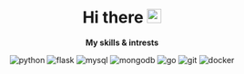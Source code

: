 <h1 align="center">Hi there <img src="https://media.giphy.com/media/hvRJCLFzcasrR4ia7z/giphy.gif" width="25px"></h1>

<p align="center"> 
 <strong>
  My skills & intrests
  </strong>
</p>

<p align="center"> 
  <img src="https://icongr.am/simple/python.svg?colored=true" alt="python"  />
  <img src="https://icongr.am/simple/flask.svg?colored=true" alt="flask"  />
  <img src="https://icongr.am/simple/mysql.svg?colored=true" alt="mysql"  />
  <img src="https://icongr.am/simple/mongodb.svg?colored=true" alt="mongodb"  />
  <img src="https://icongr.am/simple/go.svg?colored=true" alt="go"  />
  <img src="https://icongr.am/simple/git.svg?colored=true" alt="git"  />
  <img src="https://icongr.am/simple/docker.svg?colored=true" alt="docker"  />
</p>
